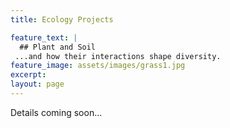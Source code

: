 ```yaml
---
title: Ecology Projects

feature_text: |
  ## Plant and Soil
 ...and how their interactions shape diversity.
feature_image: assets/images/grass1.jpg
excerpt: 
layout: page
---
```

Details coming soon...

